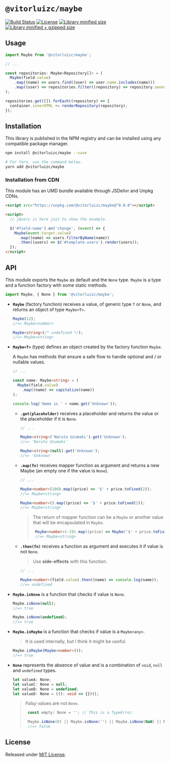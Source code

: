 # `@vitorluizc/maybe`

[![Build Status](https://travis-ci.org/VitorLuizC/maybe.svg?branch=master)](https://travis-ci.org/VitorLuizC/maybe)
[![License](https://badgen.net/github/license/VitorLuizC/maybe)](./LICENSE)
[![Library minified size](https://badgen.net/bundlephobia/min/@vitorluizc/maybe)](https://bundlephobia.com/result?p=@vitorluizc/maybe)
[![Library minified + gzipped size](https://badgen.net/bundlephobia/minzip/@vitorluizc/maybe)](https://bundlephobia.com/result?p=@vitorluizc/maybe)

## Usage

```ts
import Maybe from '@vitorluizc/maybe';

// ...

const repositories: Maybe<Repository[]> = (
  Maybe(field.value)
    .map((name) => users.find((user) => user.name.includes(name)))
    .map((user) => repositories.filter((repository) => repository.owner === user.id))
);

repositories.get([]).forEach((repository) => {
  container.innerHTML += renderRepository(repository);
});
```

## Installation

This library is published in the NPM registry and can be installed using any compatible package manager.

```sh
npm install @vitorluizc/maybe --save

# For Yarn, use the command below.
yarn add @vitorluizc/maybe
```

### Installation from CDN
This module has an UMD bundle available through JSDelivr and Unpkg CDNs.

```html
<script src="https://unpkg.com/@vitorluizc/maybe@^0.0.0"></script>

<script>
  // jQuery is here just to show the example.

  $('#field-name').on('change', (event) => {
    Maybe(event.target.value)
      .map((name) => users.filterByName(name))
      .then((users) => $('#template-users').render(users));
  });
</script>
```

## API

This module exports the `Maybe` as default and the `None` type. `Maybe` is a type and a function factory with some static methods.

```ts
import Maybe, { None } from '@vitorluizc/maybe';
```

- **`Maybe`** (factory function) receives a value, of generic type `T` or `None`, and returns an object of type `Maybe<T>`.

  ```ts
  Maybe(12);
  //=> Maybe<number>

  Maybe<string>(/* undefined */);
  //=> Maybe<string>
  ```

- **`Maybe<T>`** (type) defines an object created by the factory function `Maybe`.

  A `Maybe` has methods that ensure a safe flow to handle optional and / or nullable values.

  ```ts
  // ...

  const name: Maybe<string> = (
    Maybe(field.value)
      .map((name) => capitalize(name))
  );

  console.log('Name is ' + name.get('Unknown'));
  ```

  - **`.get(placeholder)`** receives a placeholder and returns the value or the placeholder if it is `None`.

    ```ts
    // ...

    Maybe<string>('Naruto Uzumaki').get('Unknown');
    //=> 'Naruto Uzumaki'

    Maybe<string>(null).get('Unknown');
    //=> 'Unknown'
    ```

  - **`.map(fn)`** receives mapper function as argument and returns a new Maybe (an empty one if the value is `None`).

    ```ts
    // ...

    Maybe<number>(100).map((price) => '$' + price.toFixed(2));
    //=> Maybe<string>

    Maybe<number>().map((price) => '$' + price.toFixed(2));
    //=> Maybe<string>
    ```

    > The return of mapper function can be a `Maybe` or another value that will be encapsulated in `Maybe`.
    > ```ts
    >  Maybe<number>(-19).map((price) => Maybe('$' + price.toFixed(2)));
    >  //=> Maybe<string>
    > ```

  - **`.then(fn)`** receives a function as argument and executes it if value is not `None`.

    > Use **side-effects** with this function.

    ```ts
    // ...

    Maybe<number>(field.value).then((name) => console.log(name));
    //=> undefined
    ```

- **`Maybe.isNone`** is a function that checks if value is `None`.

  ```ts
  Maybe.isNone(null);
  //=> true

  Maybe.isNone(undefined);
  //=> true
  ```

- **`Maybe.isMaybe`** is a function that checks if value is a `Maybe<any>`.

  > It is used internally, but I think it might be useful.

  ```ts
  Maybe.isMaybe(Maybe<number>());
  //=> true
  ```

- **`None`** represents the absence of value and is a combination of `void`, `null` and `undefined` types.

  ```ts
  let valueA: None;
  let valueC: None = null;
  let valueB: None = undefined;
  let valueD: None = ((): void => {})();
  ```

  > _Falsy_ values are not `None`.
  >
  > ```ts
  >  const empty: None = ''; // This is a TypeError.
  >
  >  Maybe.isNone(0) || Maybe.isNone('') || Maybe.isNone(NaN) || Maybe.isNone(false)
  >  //=> false
  > ```

## License

Released under [MIT License](./LICENSE).
